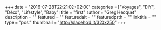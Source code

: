 +++
date = "2016-07-28T22:21:02+02:00"
categories = ["Voyages", "DIY", "Déco", "Lifestyle", "Baby"]
title = "first"
author = "Greg Hecquet"
description = ""
featured = ""
featuredalt = ""
featuredpath = ""
linktitle = ""
type = "post"
thumbnail = "http://placehold.it/320x250"
+++
